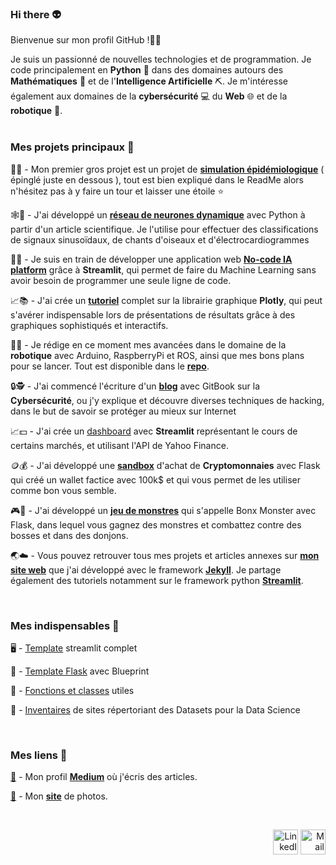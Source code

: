 ### Hi there 👽

Bienvenue sur mon profil GitHub !👋🏼</br>

Je suis un passionné de nouvelles technologies et de programmation. Je code principalement en __Python__ 🐍 dans des domaines autours des __Mathématiques__ 🧮 et de l'__Intelligence Artificielle__ ⛏. Je m'intéresse également aux domaines de la __cybersécurité__ 💻 du __Web__ 🌐 et de la __robotique__ 🤖. <br>
<br>

### Mes projets principaux 📌

🦠🧪 - Mon premier gros projet est un projet de [**simulation épidémiologique**](https://github.com/antonin-lfv/simulation_virus_covid-19) ( épinglé juste en dessous ), tout est bien expliqué dans le ReadMe alors n'hésitez pas à y faire un tour et laisser une étoile ⭐️  <br>

🕸📰 - J'ai développé un [**réseau de neurones dynamique**](https://github.com/antonin-lfv/Dynamic_graph_neural_network/blob/main/README.md) avec Python à partir d'un article scientifique. Je l'utilise pour effectuer des classifications de signaux sinusoïdaux, de chants d'oiseaux et d'électrocardiogrammes<br>

🧠🌐 - Je suis en train de développer une application web [**No-code IA platform**](https://github.com/antonin-lfv/Online_preprocessing_for_ML) grâce à **Streamlit**, qui permet de faire du Machine Learning sans avoir besoin de programmer une seule ligne de code.<br>

📈📚 - J'ai crée un [**tutoriel**](https://github.com/antonin-lfv/Plotly_tutorial) complet sur la librairie graphique **Plotly**, qui peut s'avérer indispensable lors de présentations de résultats grâce à des graphiques sophistiqués et interactifs.

🤖🔋 - Je rédige en ce moment mes avancées dans le domaine de la **robotique** avec Arduino, RaspberryPi et ROS, ainsi que mes bons plans pour se lancer. Tout est disponible dans le [**repo**](https://github.com/antonin-lfv/Robotics). 

🔒🕵️ - J'ai commencé l'écriture d'un [**blog**](https://antoninlefevre45.gitbook.io/cybersecurity/) avec GitBook sur la **Cybersécurité**, ou j'y explique et découvre diverses techniques de hacking, dans le but de savoir se protéger au mieux sur Internet <br>

📈💵 - J'ai crée un [dashboard](https://github.com/antonin-lfv/DashBoard_stock_prices) avec **Streamlit** représentant le cours de certains marchés, et utilisant l'API de Yahoo Finance.

🪙💰 - J'ai développé une [**sandbox**](https://github.com/antonin-lfv/Parrot_wallet) d'achat de **Cryptomonnaies** avec Flask qui créé un wallet factice avec 100k$ et qui vous permet de les utiliser comme bon vous semble.

🎮🧌 - J'ai développé un [**jeu de monstres**](https://github.com/antonin-lfv/Bonx_monsters) qui s'appelle Bonx Monster avec Flask, dans lequel vous gagnez des monstres et combattez contre des bosses et dans des donjons.

🌏☁️ - Vous pouvez retrouver tous mes projets et articles annexes sur [**mon site web**](https://antonin-lfv.github.io) que j'ai développé avec le framework [**Jekyll**](https://jekyllrb.com). Je partage également des tutoriels notamment sur le framework python [**Streamlit**](https://streamlit.io). <br>

<br>

### Mes indispensables 📌

🖥 - [Template](https://github.com/antonin-lfv/streamlit_template) streamlit complet 

🚀 - [Template Flask](https://github.com/antonin-lfv/Flask_template) avec Blueprint

🌟 - [Fonctions et classes](https://github.com/antonin-lfv/Utils) utiles

📂 - [Inventaires](https://github.com/antonin-lfv/Gallery-of-Datasets) de sites répertoriant des Datasets pour la Data Science


<br>

### Mes liens 📌

[🔮](https://medium.com/@antoninlefevre45) - Mon profil [**Medium**](https://medium.com/@antoninlefevre45) où j'écris des articles.

[📸](https://antonin-lfv.github.io/PhotographyWebsite/) - Mon [**site**](https://antonin-lfv.github.io/PhotographyWebsite/) de photos.

<br>

<p align="right">
  <a href="https://www.linkedin.com/in/antonin-lefevre-565b8b141" class="fancybox" ><img src="https://user-images.githubusercontent.com/63207451/97303444-b2c04380-185a-11eb-8cfc-864c33a64e4b.png" title="LinkedIn" width="40" height="40"></a>
  <a href="mailto:antoninlefevre45@icloud.com" class="fancybox" ><img src="https://user-images.githubusercontent.com/63207451/97303543-cec3e500-185a-11eb-8adc-c1364e2054a9.png" title="Mail" width="40" height="40"></a>
</p>




